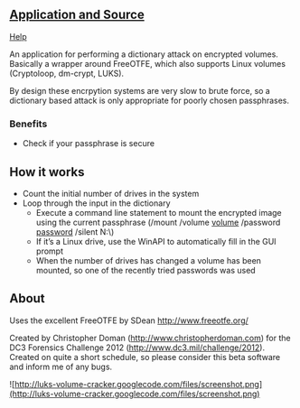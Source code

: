 ## [Application and Source](http://code.google.com/p/luks-volume-cracker/downloads/detail?name=application_and_source.zip&can=2&q=) ##
[Help](http://code.google.com/p/luks-volume-cracker/downloads/detail?name=Help.pdf&can=2&q=)

An application for performing a dictionary attack on encrypted volumes. Basically a wrapper around FreeOTFE, which also supports Linux volumes (Cryptoloop, dm-crypt, LUKS).

By design these encrpytion systems are very slow to brute force, so a dictionary based attack is only appropriate for poorly chosen passphrases.

### Benefits ###
  * Check if your passphrase is secure

## How it works ##
  * Count the initial number of drives in the system
  * Loop through the input in the dictionary
    * Execute a command line statement to mount the encrypted image using the current passphrase (/mount /volume [volume](volume.md) /password [password](password.md) /silent N:\\)
    * If it’s a Linux drive, use the WinAPI to automatically fill in the GUI prompt
    * When the number of drives has changed a volume has been mounted, so one of the recently tried passwords was used

## About ##
Uses the excellent FreeOTFE by SDean http://www.freeotfe.org/

Created by Christopher Doman (http://www.christopherdoman.com) for the DC3 Forensics Challenge 2012 (http://www.dc3.mil/challenge/2012). Created on quite a short schedule, so please consider this beta software and inform me of any bugs.

![http://luks-volume-cracker.googlecode.com/files/screenshot.png](http://luks-volume-cracker.googlecode.com/files/screenshot.png)
